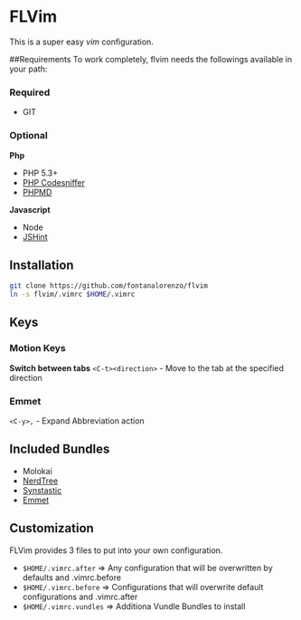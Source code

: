 # FLVim
This is a super easy *vim* configuration. 


##Requirements
To work completely, flvim needs the followings available in your path:
### Required
- GIT

### Optional

**Php**
- PHP 5.3+
- [PHP Codesniffer](https://github.com/squizlabs/PHP_CodeSniffer)
- [PHPMD](https://github.com/phpmd/phpmd)

**Javascript**
- Node
- [JSHint](http://www.jshint.com/install/)

## Installation
```bash
git clone https://github.com/fontanalorenzo/flvim
ln -s flvim/.vimrc $HOME/.vimrc
```
## Keys
### Motion Keys
**Switch between tabs**
```<C-t><direction>``` - Move to the tab at the specified direction
### Emmet
```<C-y>,``` - Expand Abbreviation action

## Included Bundles
- Molokai
- [NerdTree](https://github.com/scrooloose/nerdtree)
- [Synstastic](https://github.com/scrooloose/syntastic)
- [Emmet](https://github.com/mattn/emmet-vim)

## Customization
FLVim provides 3 files to put into your own configuration.
- ```$HOME/.vimrc.after```    => Any configuration that will be overwritten by defaults and .vimrc.before
- ```$HOME/.vimrc.before```   => Configurations that will overwrite default configurations and .vimrc.after
- ```$HOME/.vimrc.vundles```  => Additiona Vundle Bundles to install 

